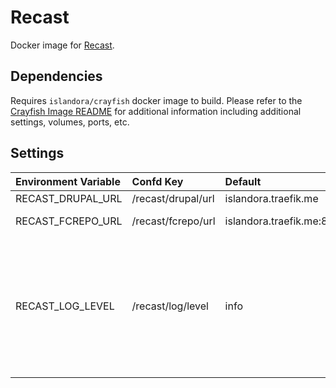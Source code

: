 # Recast

Docker image for [Recast].

## Dependencies

Requires `islandora/crayfish` docker image to build. Please refer to the
[Crayfish Image README](../crayfish/README.md) for additional information including
additional settings, volumes, ports, etc.

## Settings

| Environment Variable | Confd Key          | Default                               | Description                                                                                       |
| :------------------- | :----------------- | :------------------------------------ | :------------------------------------------------------------------------------------------------ |
| RECAST_DRUPAL_URL    | /recast/drupal/url | islandora.traefik.me                  | Drupal URL                                                                                        |
| RECAST_FCREPO_URL    | /recast/fcrepo/url | islandora.traefik.me:8081/fcrepo/rest | Fcrepo Rest API URL                                                                               |
| RECAST_LOG_LEVEL     | /recast/log/level  | info                                  | Log level. Possible Values: debug, info, notice, warning, error, critical, alert, emergency, none |

[Recast]: https://github.com/Islandora/Crayfish/tree/main/Recast
